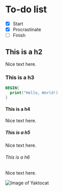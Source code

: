 # To-do list
- [x] Start
- [x] Procrastinate
- [ ] Finish
## This is a h2
Nice text here.
### This is a h3
``` awk
BEGIN{
  print("Hello, World!)
}
```
#### This is a h4
Nice text here.
##### This is a h5
Nice text here.
###### This is a h6
Nice text here.

![Image of Yaktocat](https://octodex.github.com/images/yaktocat.png)
